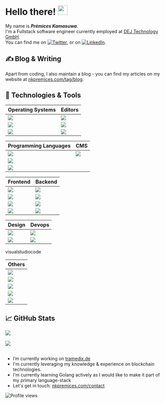 # Hello there! <img src="https://raw.githubusercontent.com/MartinHeinz/MartinHeinz/master/wave.gif" width="30px">

My name is ***Prémices Kamasuwa***. <br>
I'm a Fullstack software engineer currently employed at [DEJ Technology GmbH](https://koopango.com/en/). <br> You can find me on [![Twitter][1.2]][1],  or on [![LinkedIn][3.2]][3].

## &#x270d; Blog & Writing

Apart from coding, I also maintain a blog - you can find my articles on my website at [nkpremices.com/tag/blog](https://nkpremices.com/tag/blog).

## 🔧 Technologies & Tools
| Operating Systems | Editors |
| ------ | ------ |
| ![](https://img.shields.io/badge/OS-MacOs-informational?style=flat&logo=macos&logoColor=white&color=2bbc8a) | ![](https://img.shields.io/badge/Editor-Webstorm-informational?style=flat&logo=webstorm&logoColor=white&color=2bbc8a) |
| ![](https://img.shields.io/badge/OS-Linux-informational?style=flat&logo=linux&logoColor=white&color=2bbc8a) | ![](https://img.shields.io/badge/Editor-GoLand-informational?style=flat&logo=intellijidea&logoColor=white&color=2bbc8a) |
| ![](https://img.shields.io/badge/OS-Windows-informational?style=flat&logo=windows&logoColor=white&color=2bbc8a) | ![](https://img.shields.io/badge/Editor-Vs_Code-informational?style=flat&logo=visualstudiocode&logoColor=white&color=2bbc8a) |


| Programming Languages | CMS |
| ------ | ------ |
| ![](https://img.shields.io/badge/Code-JavaScript-informational?style=flat&logo=javascript&logoColor=white&color=2bbc8a) | ![](https://img.shields.io/badge/CMS-Ghost-informational?style=flat&logo=ghost&logoColor=white&color=2bbc8a) |
| ![](https://img.shields.io/badge/Code-Python-informational?style=flat&logo=python&logoColor=white&color=2bbc8a) |  |
| ![](https://img.shields.io/badge/Code-Golang-informational?style=flat&logo=go&logoColor=white&color=2bbc8a) |  |


| Frontend | Backend |
| ------ | ------ |
| ![](https://img.shields.io/badge/Frontend-HTML_CSS_JS-informational?style=flat&logo=html5&logoColor=white&color=2bbc8a) | ![](https://img.shields.io/badge/Backend-NodeJs-informational?style=flat&logo=nodedotjs&logoColor=white&color=2bbc8a) |
| ![](https://img.shields.io/badge/Frontend-React-informational?style=flat&logo=react&logoColor=white&color=2bbc8a) | ![](https://img.shields.io/badge/Backend-NestJs-informational?style=flat&logo=nestjs&logoColor=white&color=2bbc8a) |
| ![](https://img.shields.io/badge/Frontend-Angular-informational?style=flat&logo=angular&logoColor=white&color=2bbc8a) | ![](https://img.shields.io/badge/Backend-Django-informational?style=flat&logo=django&logoColor=white&color=2bbc8a) |
| ![](https://img.shields.io/badge/Frontend-NextJs-informational?style=flat&logo=nextdotjs&logoColor=white&color=2bbc8a) | ![](https://img.shields.io/badge/Backend-Go-informational?style=flat&logo=go&logoColor=white&color=2bbc8a) |


| Design | Devops |
| ------ | ------ |
| ![](https://img.shields.io/badge/Design-Figma-informational?style=flat&logo=figma&logoColor=white&color=2bbc8a) | ![](https://img.shields.io/badge/Tools-Docker-informational?style=flat&logo=docker&logoColor=white&color=2bbc8a) |
| ![](https://img.shields.io/badge/Design-XD-informational?style=flat&logo=adobexd&logoColor=white&color=2bbc8a) | ![](https://img.shields.io/badge/Tools-Kubernetes-informational?style=flat&logo=kubernetes&logoColor=white&color=2bbc8a) |

visualstudiocode

| Others |
| ------ |
| ![](https://img.shields.io/badge/Tools-PostgreSQL-informational?style=flat&logo=postgresql&logoColor=white&color=2bbc8a) |
| ![](https://img.shields.io/badge/Tools-Mateiral_UI-informational?style=flat&logo=materialui&logoColor=white&color=2bbc8a) |
| ![](https://img.shields.io/badge/Tools-Pandas-informational?style=flat&logo=pandas&logoColor=white&color=2bbc8a) |
| ![](https://img.shields.io/badge/Tools-Numpy-informational?style=flat&logo=numpy&logoColor=white&color=2bbc8a) |
| ![](https://img.shields.io/badge/Tools-RabitMQ-informational?style=flat&logo=rabbitmq&logoColor=white&color=2bbc8a) |

## &#x1f4c8; GitHub Stats
<a href="https://github.com/nkpremices/nkpremices">
  <img align="center" src="https://github-readme-stats.vercel.app/api/top-langs/?username=nkpremices" />
</a>
<br>
<br>
<a href="https://github.com/nkpremices/nkpremices">
  <img align="center" src="https://github-readme-stats.vercel.app/api?username=nkpremices" />
</a>

<!-- links to social media icons -->

<!-- icons with padding -->

[1.1]: http://i.imgur.com/tXSoThF.png (twitter icon with padding)
[2.1]: http://i.imgur.com/0o48UoR.png (github icon with padding)

<!-- icons without padding -->

[1.2]: http://i.imgur.com/wWzX9uB.png (twitter icon without padding)
[2.2]: http://i.imgur.com/9I6NRUm.png (github icon without padding)
[3.2]: https://raw.githubusercontent.com/MartinHeinz/MartinHeinz/master/linkedin-3-16.png (LinkedIn icon without padding)


<!-- links to your social media accounts -->

[1]: https://twitter.com/nkpremices
[2]: https://github.com/nkpremices
[3]: https://www.linkedin.com/in/prémices-kamasuwa-10766b155/


<!-- Resources -->
<!-- Icons: https://simpleicons.org/ -->
<!-- GitHub Stats: https://github.com/anuraghazra/github-readme-stats -->
<!-- Emojis: https://emojipedia.org/emoji/ -->
<!-- HTML Emojis: https://www.fileformat.info/index.htm -->
<!-- Shields: https://shields.io/ -->
<!-- Awesome GitHub Profile README: https://github.com/abhisheknaiidu/awesome-github-profile-readme -->

<br>
<br>

- I’m currently working on [tramedix.de](https://tramedix.de)
- I'm currently leveraging my knowledge & experience on blockchain technologies.
- I'm currently learning Golang actively as I would like to make it part of my primary language-stack
- Let's get in touch: [nkpremices.com/contact](https://nkpremices.com/contact)

![Profile views](https://gpvc.arturio.dev/nkpremices)

